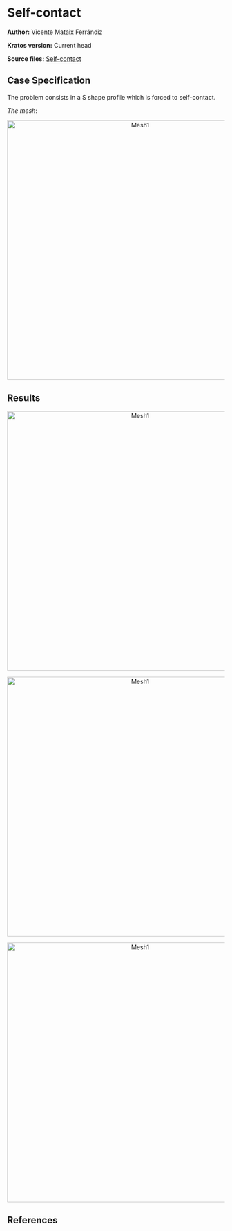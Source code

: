# Self-contact

**Author:** Vicente Mataix Ferrándiz

**Kratos version:** Current head

**Source files:** [Self-contact](https://github.com/KratosMultiphysics/Examples/tree/master/contact_structural_mechanics/use_cases/self_contact/source)

## Case Specification

The problem consists in a S shape profile which is forced to self-contact.

*The mesh*:

<p align="center">
  <img src="data/img.0000.png" alt="Mesh1" style="width: 600px;"/>
</p>

		
## Results

<p align="center">
  <img src="data/animation.gif" alt="Mesh1" style="width: 600px;"/>
</p>


<p align="center">
  <img src="data/img.0034.png" alt="Mesh1" style="width: 600px;"/>
</p>

<p align="center">
  <img src="data/img.0053.png" alt="Mesh1" style="width: 600px;"/>
</p>


## References

